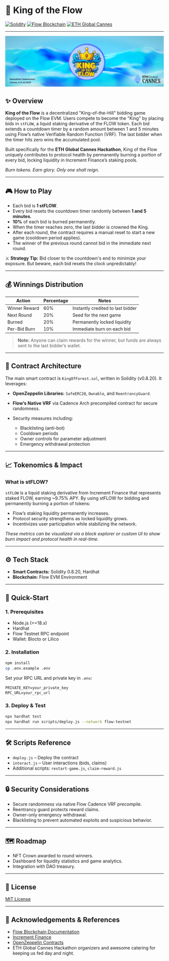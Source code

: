 # 👑 King of the Flow

[![Solidity](https://img.shields.io/badge/Solidity-0.8.20-blue)](https://docs.soliditylang.org/)
[![Flow Blockchain](https://img.shields.io/badge/Blockchain-Flow-brightgreen)](https://developers.flow.com/build/flow)
[![ETH Global Cannes](https://img.shields.io/badge/ETH%20Global-Cannes%20Hackathon-orange)](https://ethglobal.com/)

---

![Banner](assets/Banner2.png)

## ✨ Overview

**King of the Flow** is a decentralized "King-of-the-Hill" bidding game deployed on the Flow EVM. Users compete to become the "King" by placing bids in `stFLOW`, a liquid staking derivative of the FLOW token. Each bid extends a countdown timer by a random amount between 1 and 5 minutes using Flow’s native Verifiable Random Function (VRF). The last bidder when the timer hits zero wins the accumulated pool.

Built specifically for the **ETH Global Cannes Hackathon**, King of the Flow uniquely contributes to protocol health by permanently burning a portion of every bid, locking liquidity in Increment Finance’s staking pools.

*Burn tokens. Earn glory. Only one shall reign.*

---

## 🎮 How to Play

* Each bid is **1 stFLOW**.
* Every bid resets the countdown timer randomly between **1 and 5 minutes**.
* **10%** of each bid is burned permanently.
* When the timer reaches zero, the last bidder is crowned the King.
* After each round, the contract requires a manual reset to start a new game (cooldown period applies).
* The winner of the previous round cannot bid in the immediate next round.

⚔️ **Strategy Tip:** Bid closer to the countdown's end to minimize your exposure. But beware, each bid resets the clock unpredictably!

---

## 💰 Winnings Distribution

| Action        | Percentage | Notes                             |
| ------------- | ---------- | --------------------------------- |
| Winner Reward | 60%        | Instantly credited to last bidder |
| Next Round    | 20%        | Seed for the next game            |
| Burned        | 20%        | Permanently locked liquidity      |
| Per-Bid Burn  | 10%        | Immediate burn on each bid        |

> **Note:** Anyone can claim rewards for the winner, but funds are always sent to the last bidder’s wallet.

---

## 🔐 Contract Architecture

The main smart contract is `KingOfForest.sol`, written in Solidity (v0.8.20). It leverages:

* **OpenZeppelin Libraries:** `SafeERC20`, `Ownable`, and `ReentrancyGuard`.
* **Flow’s Native VRF** via Cadence Arch precompiled contract for secure randomness.
* Security measures including:

  * Blacklisting (anti-bot)
  * Cooldown periods
  * Owner controls for parameter adjustment
  * Emergency withdrawal protection

---

## 📈 Tokenomics & Impact

### What is stFLOW?

`stFLOW` is a liquid staking derivative from Increment Finance that represents staked FLOW, earning \~9.75% APY. By using stFLOW for bidding and permanently burning a portion of tokens:

* Flow’s staking liquidity permanently increases.
* Protocol security strengthens as locked liquidity grows.
* Incentivizes user participation while stabilizing the network.

*These metrics can be visualized via a block explorer or custom UI to show burn impact and protocol health in real-time.*

---

## ⚙️ Tech Stack

* **Smart Contracts:** Solidity 0.8.20, Hardhat
* **Blockchain:** Flow EVM Environment

---

## 🚀 Quick-Start

### 1. Prerequisites

* Node.js (>=18.x)
* Hardhat
* Flow Testnet RPC endpoint
* Wallet: Blocto or Lilico

### 2. Installation

```bash
npm install
cp .env.example .env
```

Set your RPC URL and private key in `.env`:

```env
PRIVATE_KEY=your_private_key
RPC_URL=your_rpc_url
```

### 3. Deploy & Test

```bash
npx hardhat test
npx hardhat run scripts/deploy.js --network flow-testnet
```

---

## 🛠 Scripts Reference

* `deploy.js` – Deploy the contract
* `interact.js` – User interactions (bids, claims)
* Additional scripts: `restart-game.js`, `claim-reward.js`

---

## 🔒 Security Considerations

* Secure randomness via native Flow Cadence VRF precompile.
* Reentrancy guard protects reward claims.
* Owner-only emergency withdrawal.
* Blacklisting to prevent automated exploits and suspicious behavior.

---

## 🗺 Roadmap

* NFT Crown awarded to round winners.
* Dashboard for liquidity statistics and game analytics.
* Integration with DAO treasury.

---

## 📄 License

[MIT License](LICENSE)

---

## 🙏 Acknowledgements & References

* [Flow Blockchain Documentation](https://developers.flow.com/build/flow)
* [Increment Finance](https://increment.fi)
* [OpenZeppelin Contracts](https://openzeppelin.com/contracts)
* ETH Global Cannes Hackathon organizers and awesome catering for keeping us fed day and night.